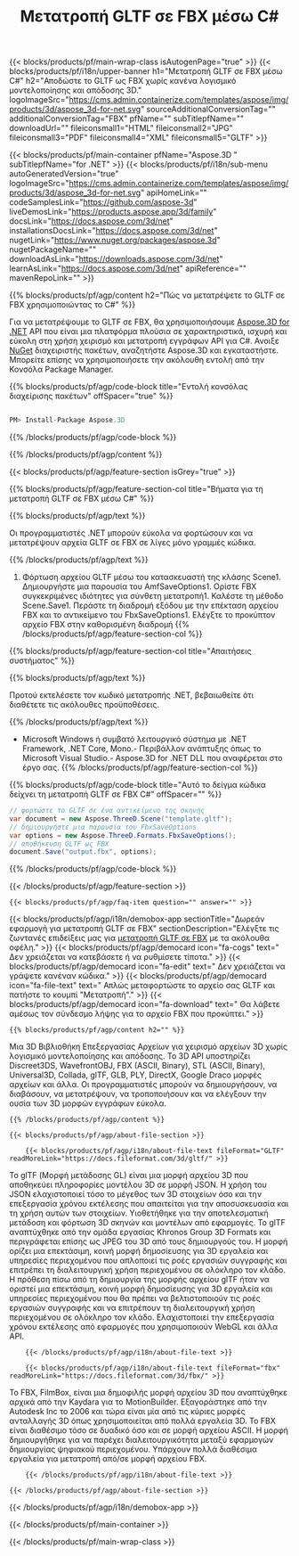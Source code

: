 ﻿---
title: Μετατροπή GLTF σε FBX μέσω C# 
url: /el/net/conversion/gltf-to-fbx/ 
description: Δείγμα κώδικα για μετατροπή GLTF σε FBX C#. Χρησιμοποιήστε API παράδειγμα κώδικα για ομαδικά αρχεία GLTF σε FBX μετατροπή εντός VB.NET, Asp.NET ή οποιασδήποτε εφαρμογής που βασίζεται σε .NET.
---
{{< blocks/products/pf/main-wrap-class isAutogenPage="true" >}}
{{< blocks/products/pf/i18n/upper-banner h1="Μετατροπή GLTF σε FBX μέσω C#" h2="Αποδώστε το GLTF ως FBX χωρίς κανένα λογισμικό μοντελοποίησης και απόδοσης 3D." logoImageSrc="https://cms.admin.containerize.com/templates/aspose/img/products/3d/aspose_3d-for-net.svg" sourceAdditionalConversionTag="" additionalConversionTag="FBX" pfName="" subTitlepfName="" downloadUrl="" fileiconsmall1="HTML" fileiconsmall2="JPG" fileiconsmall3="PDF" fileiconsmall4="XML" fileiconsmall5="GLTF" >}}

{{< blocks/products/pf/main-container pfName="Aspose.3D " subTitlepfName="for .NET" >}}
{{< blocks/products/pf/i18n/sub-menu autoGeneratedVersion="true" logoImageSrc="https://cms.admin.containerize.com/templates/aspose/img/products/3d/aspose_3d-for-net.svg" apiHomeLink="" codeSamplesLink="https://github.com/aspose-3d" liveDemosLink="https://products.aspose.app/3d/family" docsLink="https://docs.aspose.com/3d/net" installationsDocsLink="https://docs.aspose.com/3d/net" nugetLink="https://www.nuget.org/packages/aspose.3d" nugetPackageName="" downloadAsLink="https://downloads.aspose.com/3d/net" learnAsLink="https://docs.aspose.com/3d/net" apiReference="" mavenRepoLink="" >}}

{{% blocks/products/pf/agp/content h2="Πώς να μετατρέψετε το GLTF σε FBX χρησιμοποιώντας το C#" %}}

 Για να μετατρέψουμε το GLTF σε FBX, θα χρησιμοποιήσουμε
 [Aspose.3D for .NET](https://products.aspose.com/3d/net) 
 API που είναι μια πλατφόρμα πλούσια σε χαρακτηριστικά, ισχυρή και εύκολη στη χρήση χειρισμό και μετατροπή εγγράφων API για C#. Ανοιξε
 [NuGet](https://www.nuget.org/packages/aspose.3d) 
 διαχειριστής πακέτων, αναζητήστε
 Aspose.3D 
 και εγκαταστήστε. Μπορείτε επίσης να χρησιμοποιήσετε την ακόλουθη εντολή από την Κονσόλα Package Manager.

{{% blocks/products/pf/agp/code-block title="Εντολή κονσόλας διαχείρισης πακέτων" offSpacer="true" %}}

```cs

PM> Install-Package Aspose.3D


```

{{% /blocks/products/pf/agp/code-block %}}

{{% /blocks/products/pf/agp/content %}}

{{< blocks/products/pf/agp/feature-section isGrey="true" >}}

{{% blocks/products/pf/agp/feature-section-col title="Βήματα για τη μετατροπή GLTF σε FBX μέσω C#" %}}

{{% blocks/products/pf/agp/text %}}

 Οι προγραμματιστές .NET μπορούν εύκολα να φορτώσουν και να μετατρέψουν αρχεία GLTF σε FBX σε λίγες μόνο γραμμές κώδικα.

{{% /blocks/products/pf/agp/text %}}

1. Φόρτωση αρχείου GLTF μέσω του κατασκευαστή της κλάσης Scene1. Δημιουργήστε μια παρουσία του AmfSaveOptions1. Ορίστε FBX συγκεκριμένες ιδιότητες για σύνθετη μετατροπή1. Καλέστε τη μέθοδο Scene.Save1. Περάστε τη διαδρομή εξόδου με την επέκταση αρχείου FBX και το αντικείμενο του FbxSaveOptions1. Ελέγξτε το προκύπτον αρχείο FBX στην καθορισμένη διαδρομή
{{% /blocks/products/pf/agp/feature-section-col %}}

{{% blocks/products/pf/agp/feature-section-col title="Απαιτήσεις συστήματος" %}}

{{% blocks/products/pf/agp/text %}}

 Προτού εκτελέσετε τον κωδικό μετατροπής .NET, βεβαιωθείτε ότι διαθέτετε τις ακόλουθες προϋποθέσεις.

{{% /blocks/products/pf/agp/text %}}

- Microsoft Windows ή συμβατό λειτουργικό σύστημα με .NET Framework, .NET Core, Mono.- Περιβάλλον ανάπτυξης όπως το Microsoft Visual Studio.- Aspose.3D for .NET DLL που αναφέρεται στο έργο σας.
{{% /blocks/products/pf/agp/feature-section-col %}}

{{% blocks/products/pf/agp/code-block title="Αυτό το δείγμα κώδικα δείχνει τη μετατροπή GLTF σε FBX C#" offSpacer="" %}}

```cs
// φορτώστε το GLTF σε ένα αντικείμενο της σκηνής 
var document = new Aspose.ThreeD.Scene("template.gltf");
// δημιουργήστε μια παρουσία του FbxSaveOptions 
var options = new Aspose.ThreeD.Formats.FbxSaveOptions();
// αποθήκευση GLTF ως FBX 
document.Save("output.fbx", options); 


```

{{% /blocks/products/pf/agp/code-block %}}

{{< /blocks/products/pf/agp/feature-section >}}

    {{< blocks/products/pf/agp/faq-item question="" answer="" >}}
 

<!-- aboutfile Starts -->

{{< blocks/products/pf/agp/i18n/demobox-app sectionTitle="Δωρεάν εφαρμογή για μετατροπή GLTF σε FBX" sectionDescription="Ελέγξτε τις ζωντανές επιδείξεις μας για [μετατροπή GLTF σε FBX](https://products.aspose.app/3d/conversion/gltf-to-fbx) με τα ακόλουθα οφέλη." >}}
        {{< blocks/products/pf/agp/democard icon="fa-cogs" text=" Δεν χρειάζεται να κατεβάσετε ή να ρυθμίσετε τίποτα." >}}
        {{< blocks/products/pf/agp/democard icon="fa-edit" text=" Δεν χρειάζεται να γράψετε κανέναν κώδικα." >}}
        {{< blocks/products/pf/agp/democard icon="fa-file-text" text=" Απλώς μεταφορτώστε το αρχείο σας GLTF και πατήστε το κουμπί \"Μετατροπή\"." >}}
        {{< blocks/products/pf/agp/democard icon="fa-download" text=" Θα λάβετε αμέσως τον σύνδεσμο λήψης για το αρχείο FBX που προκύπτει." >}}

    {{% blocks/products/pf/agp/content h2="" %}}

 Μια 3D Βιβλιοθήκη Επεξεργασίας Αρχείων για χειρισμό αρχείων 3D χωρίς λογισμικό μοντελοποίησης και απόδοσης. Το 3D API υποστηρίζει Discreet3DS, WavefrontOBJ, FBX (ASCII, Binary), STL (ASCII, Binary), Universal3D, Collada, glTF, GLB, PLY, DirectX, Google Draco μορφές αρχείων και άλλα. Οι προγραμματιστές μπορούν να δημιουργήσουν, να διαβάσουν, να μετατρέψουν, να τροποποιήσουν και να ελέγξουν την ουσία των 3D μορφών εγγράφων εύκολα.



    {{% /blocks/products/pf/agp/content %}}

    {{< blocks/products/pf/agp/about-file-section >}}

        {{< blocks/products/pf/agp/i18n/about-file-text fileFormat="GLTF" readMoreLink="https://docs.fileformat.com/3d/gltf/" >}}
Το glTF (Μορφή μετάδοσης GL) είναι μια μορφή αρχείου 3D που αποθηκεύει πληροφορίες μοντέλου 3D σε μορφή JSON. Η χρήση του JSON ελαχιστοποιεί τόσο το μέγεθος των 3D στοιχείων όσο και την επεξεργασία χρόνου εκτέλεσης που απαιτείται για την αποσυσκευασία και τη χρήση αυτών των στοιχείων. Υιοθετήθηκε για την αποτελεσματική μετάδοση και φόρτωση 3D σκηνών και μοντέλων από εφαρμογές. Το glTF αναπτύχθηκε από την ομάδα εργασίας Khronos Group 3D Formats και περιγράφεται επίσης ως JPEG του 3D από τους δημιουργούς του. Η μορφή ορίζει μια επεκτάσιμη, κοινή μορφή δημοσίευσης για 3D εργαλεία και υπηρεσίες περιεχομένου που απλοποιεί τις ροές εργασιών συγγραφής και επιτρέπει τη διαλειτουργική χρήση περιεχομένου σε ολόκληρο τον κλάδο. Η πρόθεση πίσω από τη δημιουργία της μορφής αρχείου glTF ήταν να οριστεί μια επεκτάσιμη, κοινή μορφή δημοσίευσης για 3D εργαλεία και υπηρεσίες περιεχομένου που θα πρέπει να βελτιστοποιούν τις ροές εργασιών συγγραφής και να επιτρέπουν τη διαλειτουργική χρήση περιεχομένου σε ολόκληρο τον κλάδο. Ελαχιστοποιεί την επεξεργασία χρόνου εκτέλεσης από εφαρμογές που χρησιμοποιούν WebGL και άλλα API.

        {{< /blocks/products/pf/agp/i18n/about-file-text >}}

        {{< blocks/products/pf/agp/i18n/about-file-text fileFormat="fbx" readMoreLink="https://docs.fileformat.com/3d/fbx/" >}}
Το FBX, FilmBox, είναι μια δημοφιλής μορφή αρχείου 3D που αναπτύχθηκε αρχικά από την Kaydara για το MotionBuilder. Εξαγοράστηκε από την Autodesk Inc το 2006 και τώρα είναι μία από τις κύριες μορφές ανταλλαγής 3D όπως χρησιμοποιείται από πολλά εργαλεία 3D. Το FBX είναι διαθέσιμο τόσο σε δυαδικό όσο και σε μορφή αρχείου ASCII. Η μορφή δημιουργήθηκε για να παρέχει διαλειτουργικότητα μεταξύ εφαρμογών δημιουργίας ψηφιακού περιεχομένου. Υπάρχουν πολλά διαθέσιμα εργαλεία για μετατροπή από/σε μορφή αρχείου FBX.

        {{< /blocks/products/pf/agp/i18n/about-file-text >}}

    {{< /blocks/products/pf/agp/about-file-section >}}

{{< /blocks/products/pf/agp/i18n/demobox-app >}}

<!-- aboutfile Ends -->



{{< /blocks/products/pf/main-container >}}
    
{{< /blocks/products/pf/main-wrap-class >}}